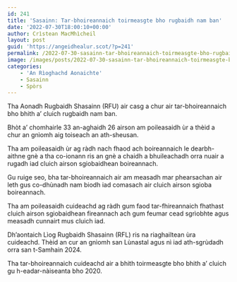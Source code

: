```yaml
---
id: 241
title: 'Sasainn: Tar-bhoireannaich toirmeasgte bho rugbaidh nam ban'
date: '2022-07-30T18:00:10+00:00'
author: Crìstean MacMhìcheil
layout: post
guid: 'https://angeidhealur.scot/?p=241'
permalink: /2022-07-30-sasainn-tar-bhoireannaich-toirmeasgte-bho-rugbaidh-nam-ban/
image: /images/posts/2022-07-30-sasainn-tar-bhoireannaich-toirmeasgte-bho-rugbaidh-nam-ban.webp
categories:
    - 'An Rìoghachd Aonaichte'
    - Sasainn
    - Spòrs
---
```


Tha Aonadh Rugbaidh Shasainn (RFU) air casg a chur air tar-bhoireannaich bho bhith a’ cluich rugbaidh nam ban.

Bhòt a’ chomhairle 33 an-aghaidh 26 airson am poileasaidh ùr a thèid a chur an gnìomh aig toiseach an ath-sheusan.

Tha am poileasaidh ùr ag ràdh nach fhaod ach boireannaich le dearbh-aithne gnè a tha co-ionann ris an gnè a chaidh a bhuileachadh orra nuair a rugadh iad cluich airson sgiobaidhean boireannach.

Gu ruige seo, bha tar-bhoireannaich air am measadh mar phearsachan air leth gus co-dhùnadh nam biodh iad comasach air cluich airson sgioba boireannach.

Tha am poileasaidh cuideachd ag ràdh gum faod tar-fhireannaich fhathast cluich airson sgiobaidhean fireannach ach gum feumar cead sgrìobhte agus measadh cunnairt mus cluich iad.

Dh’aontaich Lìog Rugbaidh Shasainn (RFL) ris na riaghailtean ùra cuideachd. Thèid an cur an gnìomh san Lùnastal agus nì iad ath-sgrùdadh orra san t-Samhain 2024.

Tha tar-bhoireannaich cuideachd air a bhith toirmeasgte bho bhith a’ cluich gu h-eadar-nàiseanta bho 2020.

